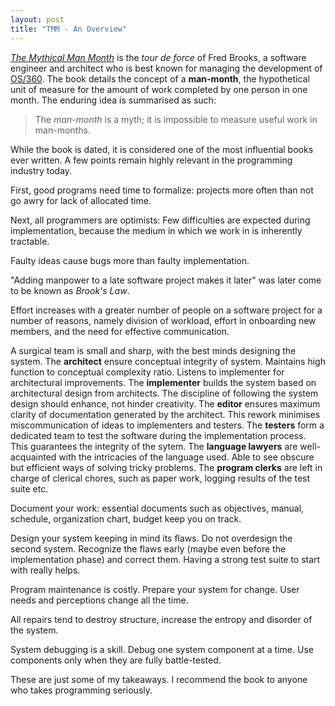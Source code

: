 ```yaml
---
layout: post
title: "TMM - An Overview"
---
```


[_The Mythical Man Month_](https://en.wikipedia.org/wiki/The_Mythical_Man-Month) is the _tour de force_ of Fred Brooks, a software engineer and architect who is best known for managing the development of [OS/360](https://en.wikipedia.org/wiki/OS/360_and_successors). The book details the concept of a __man-month__, the hypothetical unit of measure for the amount of work completed by one person in one month. The enduring idea is summarised as such:

> The _man-month_ is a myth; it is impossible to measure useful work in man-months.

While the book is dated, it is considered one of the most influential books ever written. A few points remain highly relevant in the programming industry today.

First, good programs need time to formalize: projects more often than not go awry for lack of allocated time.

Next, all programmers are optimists: Few difficulties are expected during implementation, because the medium in which we work in is inherently tractable.

Faulty ideas cause bugs more than faulty implementation.

"Adding manpower to a late software project makes it later" was later come to be known as *Brook's Law*.

Effort increases with a greater number of people on a software project for a number of reasons, namely division of workload, effort in onboarding new members, and the need for effective communication.

A surgical team is small and sharp, with the best minds designing the system. The __architect__ ensure conceptual integrity of system. Maintains high function to conceptual complexity ratio. Listens to implementer for architectural improvements. The __implementer__ builds the system based on architectural design from architects. The discipline of following the system design should enhance, not hinder creativity. The __editor__ ensures maximum clarity of documentation generated by the architect. This rework minimises miscommunication of ideas to implementers and testers. The __testers__ form a dedicated team to test the software during the implementation process. This guarantees the integrity of the sytem. The
__language lawyers__ are well-acquainted with the intricacies of the language used. Able to see obscure but efficient ways of solving tricky problems. The __program clerks__ are left in charge of clerical chores, such as paper work, logging results of the test suite etc.

Document your work: essential documents such as objectives, manual, schedule, organization chart, budget keep you on track.

Design your system keeping in mind its flaws. Do not overdesign the second system. Recognize the flaws early (maybe even before the implementation phase) and correct them. Having a strong test suite to start with really helps.

Program maintenance is costly. Prepare your system for change. User needs and perceptions change all the time.

All repairs tend to destroy structure, increase the entropy and disorder of the system.

System debugging is a skill. Debug one system component at a time. Use components only when they are fully battle-tested.

These are just some of my takeaways. I recommend the book to anyone who takes programming seriously.
